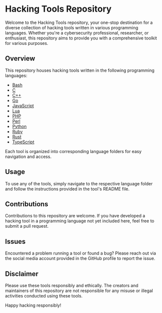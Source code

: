 # Hacking Tools Repository

Welcome to the Hacking Tools repository, your one-stop destination for a diverse collection of hacking tools written in various programming languages. Whether you're a cybersecurity professional, researcher, or enthusiast, this repository aims to provide you with a comprehensive toolkit for various purposes.

## Overview

This repository houses hacking tools written in the following programming languages:

- [Bash](https://github.com/saidehossain/Hacking_Tools/tree/main/hacking_with_bash)
- [C](https://github.com/saidehossain/Hacking_Tools/tree/main/hacking_with_c)
- [C++](https://github.com/saidehossain/Hacking_Tools/tree/main/hacking_with_c%2B%2B)
- [Go](https://github.com/saidehossain/Hacking_Tools/tree/main/hacking_with_go)
- [JavaScript](https://github.com/saidehossain/Hacking_Tools/tree/main/hacking_with_javascript)
- [Lua](https://github.com/saidehossain/Hacking_Tools/tree/main/hacking_with_lua)
- [PHP](https://github.com/saidehossain/Hacking_Tools/tree/main/hacking_with_php)
- [Perl](https://github.com/saidehossain/Hacking_Tools/tree/main/hacking_with_perl)
- [Python](https://github.com/saidehossain/Hacking_Tools/tree/main/hacking_with_python)
- [Ruby](https://github.com/saidehossain/Hacking_Tools/tree/main/hacking_with_ruby)
- [Rust](https://github.com/saidehossain/Hacking_Tools/tree/main/hacking_with_rust)
- [TypeScript](https://github.com/saidehossain/Hacking_Tools/tree/main/hacking_with_typescript)

Each tool is organized into corresponding language folders for easy navigation and access.

## Usage

To use any of the tools, simply navigate to the respective language folder and follow the instructions provided in the tool's README file.

## Contributions

Contributions to this repository are welcome. If you have developed a hacking tool in a programming language not yet included here, feel free to submit a pull request.

## Issues

Encountered a problem running a tool or found a bug? Please reach out via the social media account provided in the GitHub profile to report the issue.

## Disclaimer

Please use these tools responsibly and ethically. The creators and maintainers of this repository are not responsible for any misuse or illegal activities conducted using these tools.

Happy hacking responsibly!
